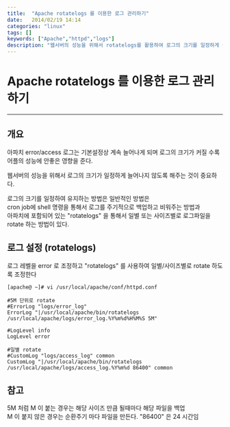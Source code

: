 ```yaml
---
title:  "Apache rotatelogs 를 이용한 로그 관리하기"
date:   2014/02/19 14:14
categories: "linux"
tags: []
keywords: ["Apache","httpd","logs"]
description: "웹서버의 성능을 위해서 rotatelogs를 활용하여 로그의 크기를 일정하게 늘어나지 않도록 해주는 방법"
---
```


# Apache rotatelogs 를 이용한 로그 관리하기
---

## 개요

아파치 error/access 로그는 기본설정상 계속 늘어나게 되며 로그의 크기가 커질 수록 어플의 성능에 안좋은 영향을 준다.

웹서버의 성능을 위해서 로그의 크기가 일정하게 늘어나지 않도록 해주는 것이 중요하다.

로그의 크기를 일정하여 유지하는 방법은 일반적인 방법은   
cron job에 shell 명령을 통해서 로그를 주기적으로 백업하고 비워주는 방법과  
아파치에 포함되어 있는 "rotatelogs" 을 통해서 일별 또는 사이즈별로 로그파일을 rotate 하는 방법이 있다.

## 로그 설정 (rotatelogs)

로그 레벨을 error 로 조정하고 "rotatelogs" 를 사용하여 일별/사이즈별로 rotate 하도록 조정한다

```
[apache@ ~]# vi /usr/local/apache/conf/httpd.conf	
```

```
#5M 단위로 rotate
#ErrorLog "logs/error_log"
ErrorLog "|/usr/local/apache/bin/rotatelogs /usr/local/apache/logs/error_log.%Y%m%d%H%M%S 5M"

#LogLevel info
LogLevel error

#일별 rotate
#CustomLog "logs/access_log" common
CustomLog "|/usr/local/apache/bin/rotatelogs /usr/local/apache/logs/access_log.%Y%m%d 86400" common	
```

## 참고
5M 처럼 M 이 붙는 경우는 해당 사이즈 만큼 될때마다 해당 파일을 백업  
M 이 붙지 않은 경우는 순환주기 마다 파일을 만든다. "86400" 은 24 시간임